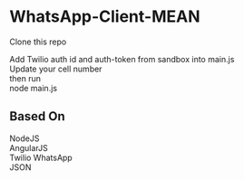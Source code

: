 # WhatsApp-Client-MEAN
Clone this repo  

Add Twilio auth id and auth-token from sandbox into main.js  
Update your cell number  
then run  
node main.js

## Based On
NodeJS  
AngularJS  
Twilio WhatsApp  
JSON  
